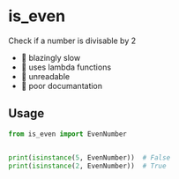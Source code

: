 # is_even
Check if a number is divisable by 2

-  :turtle: blazingly slow
-  :vomiting_face: uses lambda functions
-  :disguised_face: unreadable
-  :poop: poor documantation
## Usage
```python
from is_even import EvenNumber


print(isinstance(5, EvenNumber))  # False
print(isinstance(2, EvenNumber))  # True
```
